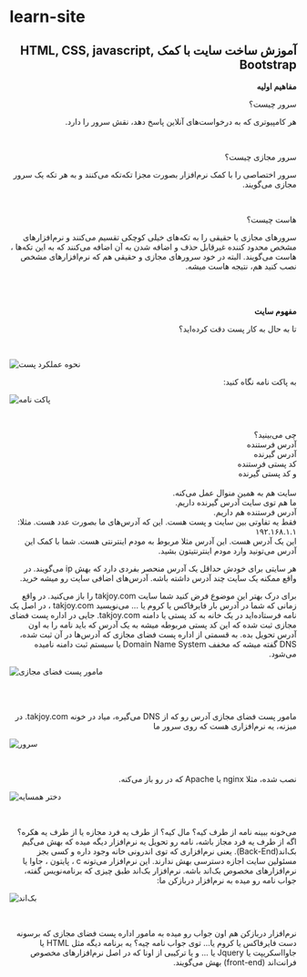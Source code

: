 # learn-site
<h2 align='right' dir='rtl'> آموزش ساخت سایت با کمک HTML, CSS, javascript, Bootstrap</h2>

**<p align='right' dir='rtl'>مفاهیم اولیه</p>**

<p align='right' dir='rtl'>  سرور چیست؟</p>
<p align='right' dir='rtl'>  هر کامپیوتری که به درخواست‌های آنلاین پاسخ دهد، نقش سرور را دارد.</p>
<br/>
<p align='right' dir='rtl'>  سرور مجازی چیست؟</p>
<p align='right' dir='rtl'> سرور اختصاصی را با کمک نرم‌افزار  بصورت مجزا تکه‌تکه می‌کنند و به هر تکه یک سرور مجازی می‌گویند. </p>
<br/>
<p align='right' dir='rtl'>  هاست چیست؟</p>
<p align='right' dir='rtl'>  سرورهای مجازی یا حقیقی را به تکه‌های خیلی کوچکی تقسیم می‌کنند و نرم‌افزارهای مشخص محدود کننده غیرقابل حذف و اضافه شدن به آن اضافه می‌کنند که به این تکه‌ها ، هاست می‌گویند. البته  در خود سرورهای مجازی و حقیقی هم که نرم‌افزارهای مشخص نصب کنید هم، نتیجه هاست میشه.</p>
</br>
<br/>

**<p align='right' dir='rtl'>مفهوم سایت</p>**

<p align='right' dir='rtl'>تا به حال به کار پست دقت کرده‌اید؟ </p>
<br/>

![نحوه عملکرد پست](https://cdn.mashreghnews.ir/old/files/fa/news/1391/7/18/223039_135.gif) 


<p align='right' dir='rtl'>به پاکت نامه نگاه کنید:</p>


![پاکت نامه](http://rozup.ir/view/193419/%D8%B3%D8%A7%D8%B16.jpg)

<br/>
<p align='right' dir='rtl'>
چی می‌بینید؟
<br/>
آدرس فرستنده
<br/>
آدرس گیرنده
<br/>
کد پستی فرستنده
<br/>
و کد پستی گیرنده
<br/>
<br/>
سایت هم به همین منوال عمل می‌کنه.
<br/>
ما هم توی سایت آدرس گیرنده داریم.
<br/>
آدرس فرستنده هم داریم.
<br/>
فقط یه تفاوتی بین سایت و پست هست. این که آدرس‌های ما بصورت عدد هست. مثلا:
<br/>
۱۹۲.۱۶۸.۱.۱
<br/>
این یک آدرس هست. این آدرس مثلا مربوط به مودم اینترنتی هست. شما با کمک این آدرس می‌تونید وارد مودم اینترنتیتون بشید.


</p>
<p align='right' dir='rtl'>هر سایتی برای خودش حداقل یک آدرس منحصر بفردی دارد که بهش ip می‌گویند. در واقع ممکنه یک سایت چند آدرس داشته باشه.
آدرس‌های اضافی سایت رو میشه خرید.
</p>

<p align='right' dir='rtl'> برای درک بهتر این موضوع فرض کنید شما سایت takjoy.com را باز می‌کنید. در واقع زمانی که شما در آدرس بار فایرفاکس یا کروم یا ... می‌نویسید takjoy.com ، در اصل یک نامه فرستاده‌اید در یک خانه به کد پستی یا دامنه takjoy.com. جایی در اداره پست فضای مجازی ثبت شده که این کد پستی مربوطه میشه به یک آدرس که باید نامه را به اون آدرس تحویل بده. به قسمتی از اداره پست فضای مجازی که آدرس‌ها در آن ثبت شده، DNS گفته میشه که مخفف ‌Domain Name System یا سیستم ثبت دامنه نامیده می‌شود. 

</p>

![مامور پست فضای مجازی](https://carpalfleet.com/wp-content/uploads/2018/06/rsz_shutterstock_584392576-915x610.jpg)

<br/>
<br/>
<p align='right' dir='rtl'>مامور پست فضای مجازی آدرس رو که از ‌DNS می‌گیره،‌ میاد در خونه takjoy.com.
 در میزنه، یه نرم‌افزاری هست که روی سرور ما
</p>

![سرور](http://www.mega.pk/items_images/Dell+PowerEdge+R730+Rack+Server+Price+in+Pakistan%2C+Specifications%2C+Features%2C+Reviews_-_16991.jpg)

<br/>
<p align='right' dir='rtl'> نصب شده، مثلا nginx یا Apache که در رو باز می‌کنه.</p>


![دختر همسایه](http://sv.file-server.in/s3/Single/1393/Mehr/10/Ali%20MaGic%20MG%20-%20Dokhtare%20Hamsaye.jpg)

<br/>
<p align='right' dir='rtl'>  می‌خونه ببینه نامه از طرف کیه؟ مال کیه؟ از طرف یه فرد مجازه یا از طرف یه هکره؟ اگه از طرف یه فرد مجاز باشه، نامه رو تحویل یه نرم‌افزار دیگه میده که بهش می‌گیم بک‌اند(Back-End). یعنی نرم‌افزاری که توی اندرونی خانه وجود داره و کسی بجز مسئولین سایت اجازه دسترسی بهش ندارند. این نرم‌افزار می‌تونه ‌c ، پایتون ، جاوا یا نرم‌افزارهای مخصوص بک‌اند باشه. نرم‌افزار بک‌اند طبق چیزی که برنامه‌نویس گفته، جواب نامه رو میده به نرم‌افزار دربازکن ما:
</p>

![بک‌اند](http://www.pix2pix.org/my_unzip/123609155906.jpg)

<br/>
<p align='right' dir='rtl'> نرم‌افزار دربازکن هم اون جواب رو میده به مامور اداره پست فضای مجازی که برسونه دست فایرفاکس یا کروم یا... 
توی جواب نامه چیه؟ یه برنامه دیگه مثل HTML یا جاوااسکریپت یا Jquery یا ... و یا ترکیبی  از اونا که در اصل نرم‌افزارهای مخصوص فرانت‌اند (front-end) بهش می‌گویند. 


</p>
